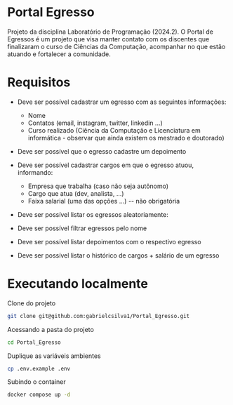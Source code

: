 # Portal Egresso

Projeto da disciplina Laboratório de Programação (2024.2). O Portal de Egressos é um projeto que visa manter contato com os discentes que finalizaram o curso de Ciências da Computação, acompanhar no que estão atuando e fortalecer a comunidade.

# Requisitos
- Deve ser possível cadastrar um egresso com as seguintes informações:
    - Nome
    - Contatos (email, instagram, twitter, linkedin ...)
    - Curso realizado (Ciência da Computação e Licenciatura em informática - observar que ainda existem os mestrado e doutorado)

- Deve ser possível que o egresso cadastre um depoimento

- Deve ser possível cadastrar cargos em que o egresso atuou, informando:
    - Empresa que trabalha (caso não seja autônomo)
    - Cargo que atua (dev, analista, ...)
    - Faixa salarial (uma das opções ...) -- não obrigatória

- Deve ser possível listar os egressos aleatoriamente: 
- Deve ser possível filtrar egressos pelo nome
- Deve ser possível listar depoimentos com o respectivo egresso
- Deve ser possível listar o histórico de cargos + salário de um egresso

# Executando localmente
Clone do projeto
```bash
git clone git@github.com:gabrielcsilva1/Portal_Egresso.git
```

Acessando a pasta do projeto 
```bash
cd Portal_Egresso
```

Duplique as variáveis ambientes
```bash
cp .env.example .env
```

Subindo o container
```bash
docker compose up -d
```
